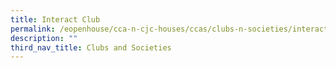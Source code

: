 ```yaml
---
title: Interact Club
permalink: /eopenhouse/cca-n-cjc-houses/ccas/clubs-n-societies/interact-club/
description: ""
third_nav_title: Clubs and Societies
---
```

